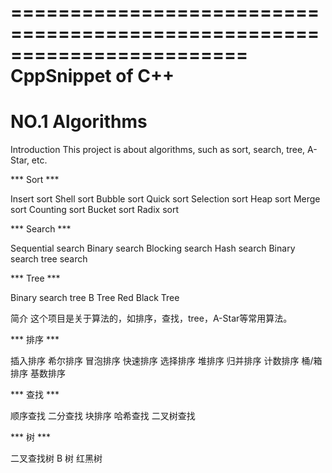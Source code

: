 ========================================================================
CppSnippet of C++
========================================================================

NO.1 Algorithms
========================================================================
Introduction
This project is about algorithms, such as sort, search, tree, A-Star, etc.

*** Sort ***

Insert sort
Shell sort
Bubble sort
Quick sort
Selection sort
Heap sort
Merge sort
Counting sort
Bucket sort
Radix sort

*** Search ***

Sequential search
Binary search
Blocking search
Hash search
Binary search tree search

*** Tree ***

Binary search tree
B Tree
Red Black Tree

简介
这个项目是关于算法的，如排序，查找，tree，A-Star等常用算法。

*** 排序 *** 

插入排序
希尔排序
冒泡排序
快速排序
选择排序
堆排序
归并排序
计数排序
桶/箱排序
基数排序

*** 查找 *** 

顺序查找
二分查找
块排序
哈希查找
二叉树查找

*** 树 *** 

二叉查找树
B 树
红黑树

